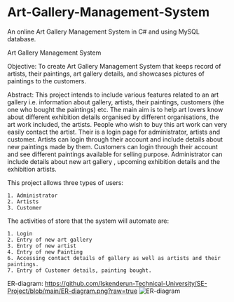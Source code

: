 # Art-Gallery-Management-System
An online Art Gallery Management System in C# and using MySQL database.
 
 
 Art Gallery Management System


Objective: To create Art Gallery Management System that keeps record of artists, their paintings, art gallery details, and showcases pictures of paintings to the customers.

Abstract: This project intends to include various features related to an art gallery i.e. information about gallery, artists, their paintings, customers (the one who bought the paintings) etc. The main aim is to help art lovers know about different exhibition details organised by different organisations, the art work included, the artists. People who wish to buy this art work can very easily contact the artist. Their is a login page for administrator, artists and customer. Artists can login through their account and include details about new paintings made by them. Customers can login through their account and see different paintings available for selling purpose. Administrator can include details about new art gallery , upcoming exhibition details and the exhibition artists.



This project allows three types of users:

	1. Administrator
	2. Artists
	3. Customer



The activities of store that the system will automate are:

	1. Login
	2. Entry of new art gallery
	3. Entry of new artist
	4. Entry of new Painting
	6. Accessing contact details of gallery as well as artists and their paintings.
	7. Entry of Customer details, painting bought. 

ER-diagram:
https://github.com/Iskenderun-Technical-University/SE-Project/blob/main/ER-diagram.png?raw=true
![ER-diagram](https://user-images.githubusercontent.com/47611958/164954967-7be65649-cace-4f06-9958-d2fbcd1bf7cd.png)

